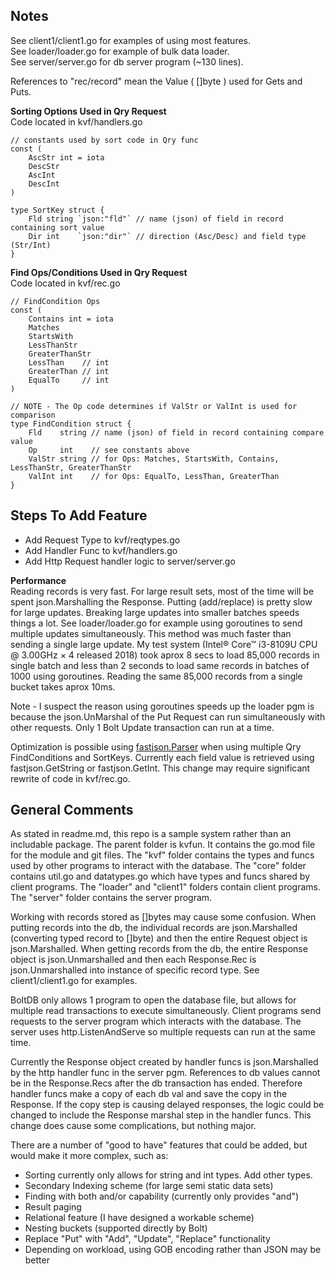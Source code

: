 ## Notes 
See client1/client1.go for examples of using most features.  
See loader/loader.go for example of bulk data loader.  
See server/server.go for db server program (~130 lines).  

References to "rec/record" mean the Value ( []byte ) used for Gets and Puts.  

**Sorting Options Used in Qry Request**   
Code located in kvf/handlers.go 
```
// constants used by sort code in Qry func
const (
	AscStr int = iota
	DescStr
	AscInt
	DescInt
)

type SortKey struct {
	Fld string `json:"fld"` // name (json) of field in record containing sort value
	Dir int    `json:"dir"` // direction (Asc/Desc) and field type (Str/Int)
}
```  
**Find Ops/Conditions Used in Qry Request**   
Code located in kvf/rec.go   
```
// FindCondition Ops
const (
	Contains int = iota
	Matches
	StartsWith
	LessThanStr
	GreaterThanStr
	LessThan    // int
	GreaterThan // int
	EqualTo     // int
)

// NOTE - The Op code determines if ValStr or ValInt is used for comparison
type FindCondition struct {
	Fld    string // name (json) of field in record containing compare value
	Op     int    // see constants above
	ValStr string // for Ops: Matches, StartsWith, Contains, LessThanStr, GreaterThanStr
	ValInt int    // for Ops: EqualTo, LessThan, GreaterThan
}
```  

## Steps To Add Feature  
* Add Request Type to kvf/reqtypes.go
* Add Handler Func to kvf/handlers.go
* Add Http Request handler logic to server/server.go

**Performance**  
Reading records is very fast. For large result sets, most of the time will be spent json.Marshalling the Response. Putting (add/replace) is pretty slow for large updates. Breaking large updates into smaller batches speeds things a lot. See loader/loader.go for example using goroutines to send multiple updates simultaneously. This method was much faster than sending a single large update. My test system (Intel® Core™ i3-8109U CPU @ 3.00GHz × 4 released 2018) took aprox 8 secs to load 85,000 records in single batch and less than 2 seconds to load same records in batches of 1000 using goroutines. Reading the same 85,000 records from a single bucket takes aprox 10ms.  

Note - I suspect the reason using goroutines speeds up the loader pgm is because the json.UnMarshal of the Put Request can run simultaneously with other requests. Only 1 Bolt Update transaction can run at a time.

Optimization is possible using [fastjson.Parser](https://pkg.go.dev/github.com/valyala/fastjson#Parser) when using multiple Qry FindConditions and SortKeys. Currently each field value is retrieved using fastjson.GetString or fastjson.GetInt. This change may require significant rewrite of code in kvf/rec.go.

## General Comments  

As stated in readme.md, this repo is a sample system rather than an includable package. The parent folder is kvfun. It contains the go.mod file for the module and git files. The "kvf" folder contains the types and funcs used by other programs to interact with the database. The "core" folder contains util.go and datatypes.go which have types and funcs shared by client programs. The "loader" and "client1" folders contain client programs. The "server" folder contains the server program.

Working with records stored as []bytes may cause some confusion. When putting records into the db, the individual records are json.Marshalled (converting typed record to []byte) and then the entire Request object is json.Marshalled. When getting records from the db, the entire Response object is json.Unmarshalled and then each Response.Rec is json.Unmarshalled into instance of specific record type. See client1/client1.go for examples.  

BoltDB only allows 1 program to open the database file, but allows for multiple read transactions to execute simultaneously. Client programs send requests to the server program which interacts with the database. The server uses http.ListenAndServe so multiple requests can run at the same time.

Currently the Response object created by handler funcs is json.Marshalled by the http handler func in the server pgm. References to db values cannot be in the Response.Recs after the db transaction has ended. Therefore handler funcs make a copy of each db val and save the copy in the Response. If the copy step is causing delayed responses, the logic could be changed to include the Response marshal step in the handler funcs. This change does cause some complications, but nothing major.

There are a number of "good to have" features that could be added, but would make it more complex, such as:  
* Sorting currently only allows for string and int types. Add other types.
* Secondary Indexing scheme (for large semi static data sets)  
* Finding with both and/or capability (currently only provides "and")
* Result paging
* Relational feature (I have designed a workable scheme)
* Nesting buckets (supported directly by Bolt)
* Replace "Put" with "Add", "Update", "Replace" functionality
* Depending on workload, using GOB encoding rather than JSON may be better